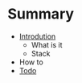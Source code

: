 # Summary

* [Introdution](docs/introdution.md)
   * What is it
   * Stack
* How to
* [Todo](docs/todo.md)


